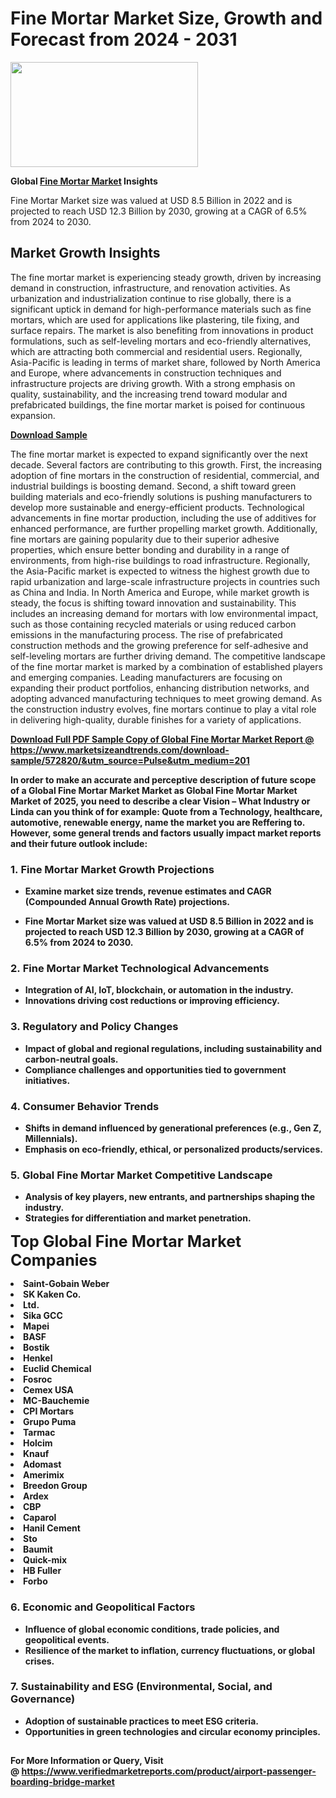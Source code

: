<H1>Fine Mortar Market Size, Growth and Forecast from 2024 - 2031</H1><img class="aligncenter size-medium wp-image-584254" src="https://thirdeyenews.in/wp-content/uploads/2024/09/Global-Market-Research-300x168.jpeg" alt="" width="300" height="168" /><p><strong>Global&nbsp;<a href="https://www.marketsizeandtrends.com/download-sample/572820/&amp;utm_source=Pulse&amp;utm_medium=201">Fine Mortar Market</a> Insights</strong></p><p>Fine Mortar Market size was valued at USD 8.5 Billion in 2022 and is projected to reach USD 12.3 Billion by 2030, growing at a CAGR of 6.5% from 2024 to 2030.</p><p><h2>Market Growth Insights</h2> <p>The fine mortar market is experiencing steady growth, driven by increasing demand in construction, infrastructure, and renovation activities. As urbanization and industrialization continue to rise globally, there is a significant uptick in demand for high-performance materials such as fine mortars, which are used for applications like plastering, tile fixing, and surface repairs. The market is also benefiting from innovations in product formulations, such as self-leveling mortars and eco-friendly alternatives, which are attracting both commercial and residential users. Regionally, Asia-Pacific is leading in terms of market share, followed by North America and Europe, where advancements in construction techniques and infrastructure projects are driving growth. With a strong emphasis on quality, sustainability, and the increasing trend toward modular and prefabricated buildings, the fine mortar market is poised for continuous expansion.</p> <p><strong><a href="#">Download Sample</a></strong></p> <p>The fine mortar market is expected to expand significantly over the next decade. Several factors are contributing to this growth. First, the increasing adoption of fine mortars in the construction of residential, commercial, and industrial buildings is boosting demand. Second, a shift toward green building materials and eco-friendly solutions is pushing manufacturers to develop more sustainable and energy-efficient products. Technological advancements in fine mortar production, including the use of additives for enhanced performance, are further propelling market growth. Additionally, fine mortars are gaining popularity due to their superior adhesive properties, which ensure better bonding and durability in a range of environments, from high-rise buildings to road infrastructure. Regionally, the Asia-Pacific market is expected to witness the highest growth due to rapid urbanization and large-scale infrastructure projects in countries such as China and India. In North America and Europe, while market growth is steady, the focus is shifting toward innovation and sustainability. This includes an increasing demand for mortars with low environmental impact, such as those containing recycled materials or using reduced carbon emissions in the manufacturing process. The rise of prefabricated construction methods and the growing preference for self-adhesive and self-leveling mortars are further driving demand. The competitive landscape of the fine mortar market is marked by a combination of established players and emerging companies. Leading manufacturers are focusing on expanding their product portfolios, enhancing distribution networks, and adopting advanced manufacturing techniques to meet growing demand. As the construction industry evolves, fine mortars continue to play a vital role in delivering high-quality, durable finishes for a variety of applications. <p><strong><a href="#"></p><p><span class=""><strong>Download Full PDF Sample Copy of Global Fine Mortar Market Report</strong> @ <a href="https://www.marketsizeandtrends.com/download-sample/572820/&amp;utm_source=Pulse&amp;utm_medium=201" target="_blank">https://www.marketsizeandtrends.com/download-sample/572820/&amp;utm_source=Pulse&amp;utm_medium=201</a></span></p><p>In order to make an accurate and perceptive description of future scope of a Global&nbsp;Fine Mortar Market Market as Global&nbsp;Fine Mortar Market Market of 2025, you need to describe a clear Vision &ndash; What Industry or Linda can you think of for example: Quote from a Technology, healthcare, automotive, renewable energy, name the market you are Reffering to. However, some general trends and factors usually impact market reports and their future outlook include:</p><h3>1.&nbsp;<strong>Fine Mortar Market Growth Projections</strong></h3><ul><li>Examine market size trends, revenue estimates and CAGR (Compounded Annual Growth Rate) projections.</li><li><p>Fine Mortar Market size was valued at USD 8.5 Billion in 2022 and is projected to reach USD 12.3 Billion by 2030, growing at a CAGR of 6.5% from 2024 to 2030.</p></li></ul><h3>2.&nbsp;<strong>Fine Mortar Market Technological Advancements</strong></h3><ul><li>Integration of AI, IoT, blockchain, or automation in the industry.</li><li>Innovations driving cost reductions or improving efficiency.</li></ul><h3>3.&nbsp;<strong>Regulatory and Policy Changes</strong></h3><ul><li>Impact of global and regional regulations, including sustainability and carbon-neutral goals.</li><li>Compliance challenges and opportunities tied to government initiatives.</li></ul><h3>4.&nbsp;<strong>Consumer Behavior Trends</strong></h3><ul><li>Shifts in demand influenced by generational preferences (e.g., Gen Z, Millennials).</li><li>Emphasis on eco-friendly, ethical, or personalized products/services.</li></ul><h3>5.&nbsp;<strong>Global Fine Mortar Market Competitive Landscape</strong></h3><ul><li>Analysis of key players, new entrants, and partnerships shaping the industry.</li><li>Strategies for differentiation and market penetration.</li></ul><p data-pm-slice="1 1 []"><span style="color: inherit; font-family: inherit; font-size: 25px;">Top Global Fine Mortar Market Companies</span></p><div class="" data-test-id=""><p><li>Saint-Gobain Weber</li><li> SK Kaken Co.</li><li> Ltd.</li><li> Sika GCC</li><li> Mapei</li><li> BASF</li><li> Bostik</li><li> Henkel</li><li> Euclid Chemical</li><li> Fosroc</li><li> Cemex USA</li><li> MC-Bauchemie</li><li> CPI Mortars</li><li> Grupo Puma</li><li> Tarmac</li><li> Holcim</li><li> Knauf</li><li> Adomast</li><li> Amerimix</li><li> Breedon Group</li><li> Ardex</li><li> CBP</li><li> Caparol</li><li> Hanil Cement</li><li> Sto</li><li> Baumit</li><li> Quick-mix</li><li> HB Fuller</li><li> Forbo</li></p></div><h3>6.&nbsp;<strong>Economic and Geopolitical Factors</strong></h3><ul><li>Influence of global economic conditions, trade policies, and geopolitical events.</li><li>Resilience of the market to inflation, currency fluctuations, or global crises.</li></ul><h3>7.&nbsp;<strong>Sustainability and ESG (Environmental, Social, and Governance)</strong></h3><ul><li>Adoption of sustainable practices to meet ESG criteria.</li><li>Opportunities in green technologies and circular economy principles.</li></ul><h2><strong style="font-size: 14px;">For More Information or Query, Visit @&nbsp;</strong><a style="background-color: #ffffff; font-size: 14px;" href="https://www.marketsizeandtrends.com/report/fine-mortar-market/" target="_blank">https://www.verifiedmarketreports.com/product/airport-passenger-boarding-bridge-market</a></h2>
